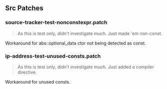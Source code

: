 ## Src Patches

### source-tracker-test-nonconstexpr.patch

> As this is test only, didn't investigate much. Just made 'em non-const.

Workaround for abs::optional_data ctor not being detected as const.

### ip-address-test-unused-consts.patch

> As this is test only, didn't investigate much. Just added a compiler directive.

Workaround for unused consts.
